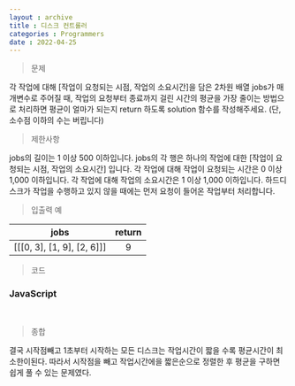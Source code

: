 ```yaml
---
layout : archive
title : 디스크 컨트롤러
categories : Programmers
date : 2022-04-25
---
```

> 문제<br>

각 작업에 대해 [작업이 요청되는 시점, 작업의 소요시간]을 담은 2차원 배열 jobs가 매개변수로 주어질 때, 작업의 요청부터 종료까지 걸린 시간의 평균을 가장 줄이는 방법으로 처리하면 평균이 얼마가 되는지 return 하도록 solution 함수를 작성해주세요. (단, 소수점 이하의 수는 버립니다)

> 제한사항<br>

jobs의 길이는 1 이상 500 이하입니다.
jobs의 각 행은 하나의 작업에 대한 [작업이 요청되는 시점, 작업의 소요시간] 입니다.
각 작업에 대해 작업이 요청되는 시간은 0 이상 1,000 이하입니다.
각 작업에 대해 작업의 소요시간은 1 이상 1,000 이하입니다.
하드디스크가 작업을 수행하고 있지 않을 때에는 먼저 요청이 들어온 작업부터 처리합니다.

> 입출력 예<br>

|jobs|return|
|:--:|:--:|
|[[[0, 3], [1, 9], [2, 6]]]|9|

> 코드

### JavaScript

<script src="https://gist.github.com/kwontaehoon/0362eada8162309f921ecb8a56bf3a95.js"></script>

<br>

> 종합<br>

결국 시작점빼고 1초부터 시작하는 모든 디스크는 작업시간이 짧을 수록 평균시간이 최소한이된다. 따라서 시작점을 빼고 작업시간에을 짧은순으로 정렬한 후 평균을 구하면 쉽게 풀 수 있는 문제였다.

